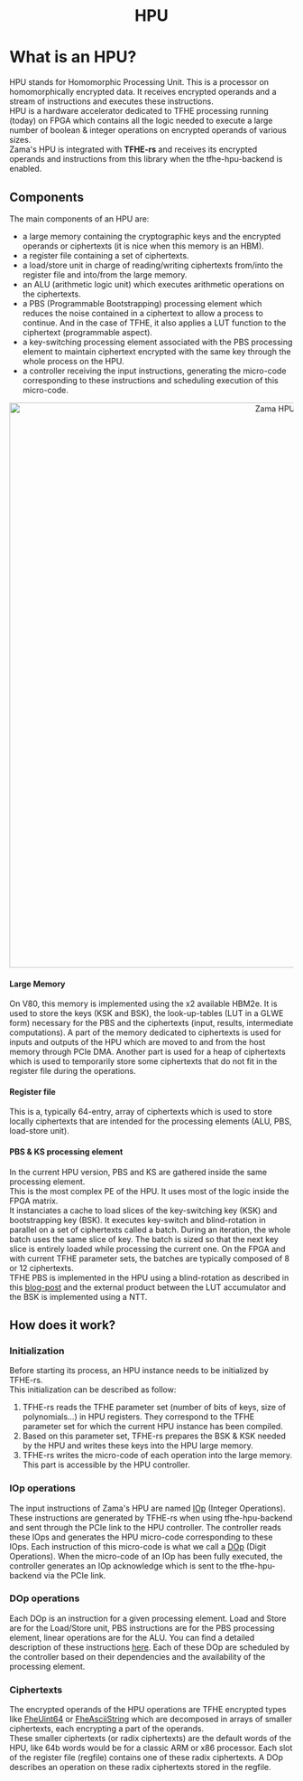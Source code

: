 <h1 style="text-align: center;">HPU</h1>

# What is an HPU?

HPU stands for Homomorphic Processing Unit. This is a processor on homomorphically encrypted data. It receives encrypted operands and a stream of instructions and executes these instructions.<br>
HPU is a hardware accelerator dedicated to TFHE processing running (today) on FPGA which contains all the logic needed to execute a large number of boolean & integer operations on encrypted operands of various sizes.<br>
Zama's HPU is integrated with **TFHE-rs** and receives its encrypted operands and instructions from this library when the tfhe-hpu-backend is enabled.

## Components
The main components of an HPU are:

 - a large memory containing the cryptographic keys and the encrypted operands or ciphertexts (it is nice when this memory is an HBM).
 - a register file containing a set of ciphertexts.
 - a load/store unit in charge of reading/writing ciphertexts from/into the register file and into/from the large memory.
 - an ALU (arithmetic logic unit) which executes arithmetic operations on the ciphertexts.
 - a PBS (Programmable Bootstrapping) processing element which reduces the noise contained in a ciphertext to allow a process to continue. And in the case of TFHE, it also applies a LUT function to the ciphertext (programmable aspect).
 - a key-switching processing element associated with the PBS processing element to maintain ciphertext encrypted with the same key through the whole process on the HPU.
 - a controller receiving the input instructions, generating the micro-code corresponding to these instructions and scheduling execution of this micro-code.

<p align="center">
<!-- HPU schematic -->
<picture>
  <source media="(prefers-color-scheme: dark)" srcset="./img/hpu_schematic_dark.png">
  <source media="(prefers-color-scheme: light)" srcset="./img/hpu_schematic.png">
  <img width=1000 alt="Zama HPU Schematic">
</picture>
</p>

#### Large Memory
On V80, this memory is implemented using the x2 available HBM2e. It is used to store the keys (KSK and BSK), the look-up-tables (LUT in a GLWE form) necessary for the PBS and the ciphertexts (input, results, intermediate computations). A part of the memory dedicated to ciphertexts is used for inputs and outputs of the HPU which are moved to and from the host memory through PCIe DMA. Another part is used for a heap of ciphertexts which is used to temporarily store some ciphertexts that do not fit in the register file during the operations.

#### Register file
This is a, typically 64-entry, array of ciphertexts which is used to store locally ciphertexts that are intended for the processing elements (ALU, PBS, load-store unit).

#### PBS & KS processing element
In the current HPU version, PBS and KS are gathered inside the same processing element.<br>
This is the most complex PE of the HPU. It uses most of the logic inside the FPGA matrix.<br>
It instanciates a cache to load slices of the key-switching key (KSK) and bootstrapping key (BSK). It executes key-switch and blind-rotation in parallel on a set of ciphertexts called a batch. During an iteration, the whole batch uses the same slice of key. The batch is sized so that the next key slice is entirely loaded while processing the current one. On the FPGA and with current TFHE parameter sets, the batches are typically composed of 8 or 12 ciphertexts.<br>
TFHE PBS is implemented in the HPU using a blind-rotation as described in this [blog-post](https://www.zama.ai/post/tfhe-deep-dive-part-1) and the external product between the LUT accumulator and the BSK is implemented using a NTT.

## How does it work?

### Initialization

Before starting its process, an HPU instance needs to be initialized by TFHE-rs.\
This initialization can be described as follow:
1. TFHE-rs reads the TFHE parameter set (number of bits of keys, size of polynomials...) in HPU registers. They correspond to the TFHE parameter set for which the current HPU instance has been compiled.
2. Based on this parameter set, TFHE-rs prepares the BSK & KSK needed by the HPU and writes these keys into the HPU large memory.
3. TFHE-rs writes the micro-code of each operation into the large memory. This part is accessible by the HPU controller.

### IOp operations

The input instructions of Zama's HPU are named [IOp](./iop.md) (Integer Operations). These instructions are generated by TFHE-rs when using tfhe-hpu-backend and sent through the PCIe link to the HPU controller. The controller reads these IOps and generates the HPU micro-code corresponding to these IOps. Each instruction of this micro-code is what we call a [DOp](./dop.md) (Digit Operations).
When the micro-code of an IOp has been fully executed, the controller generates an IOp acknowledge which is sent to the tfhe-hpu-backend via the PCIe link.

### DOp operations

Each DOp is an instruction for a given processing element. Load and Store are for the Load/Store unit, PBS instructions are for the PBS processing element, linear operations are for the ALU. You can find a detailed description of these instructions [here](./dop.md). Each of these DOp are scheduled by the controller based on their dependencies and the availability of the processing element.

### Ciphertexts

The encrypted operands of the HPU operations are TFHE encrypted types like [FheUint64](https://docs.zama.ai/tfhe-rs/fhe-computation/types/integer) or [FheAsciiString](https://docs.zama.ai/tfhe-rs/fhe-computation/types/strings) which are decomposed in arrays of smaller ciphertexts, each encrypting a part of the operands.<br>
These smaller ciphertexts (or radix ciphertexts) are the default words of the HPU, like 64b words would be for a classic ARM or x86 processor. Each slot of the register file (regfile) contains one of these radix ciphertexts. A DOp describes an operation on these radix ciphertexts stored in the regfile.
